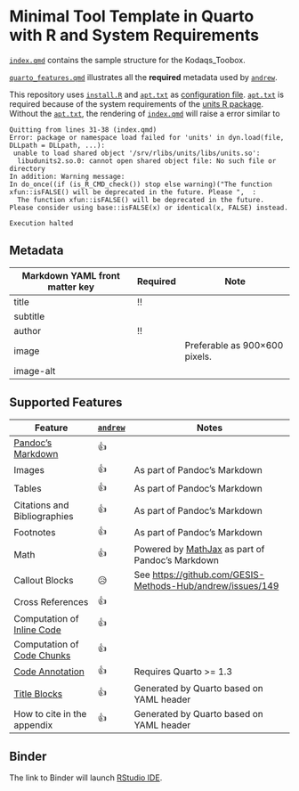 # Minimal Tool Template in Quarto with R and System Requirements

[`index.qmd`](index.qmd)  contains the sample structure for the Kodaqs_Toobox.

[`quarto_features.qmd`](quarto_features.qmd) illustrates all the **required** metadata used by [`andrew`](https://github.com/GESIS-Methods-Hub/andrew).

This repository uses [`install.R`](install.R) and [`apt.txt`](apt.txt) as [configuration file](https://mybinder.readthedocs.io/en/latest/using/config_files.html).
[`apt.txt`](apt.txt) is required because of the system requirements of the [units R package](https://cran.r-project.org/web/packages/units/index.html).
Without the [`apt.txt`](apt.txt), the rendering of [`index.qmd`](index.qmd) will raise a error similar to

```
Quitting from lines 31-38 (index.qmd) 
Error: package or namespace load failed for 'units' in dyn.load(file, DLLpath = DLLpath, ...):
 unable to load shared object '/srv/rlibs/units/libs/units.so':
  libudunits2.so.0: cannot open shared object file: No such file or directory
In addition: Warning message:
In do_once((if (is_R_CMD_check()) stop else warning)("The function xfun::isFALSE() will be deprecated in the future. Please ",  :
  The function xfun::isFALSE() will be deprecated in the future. Please consider using base::isFALSE(x) or identical(x, FALSE) instead.

Execution halted
```

## Metadata

| Markdown YAML front matter key | Required | Note |
| --- | --- | --- |
| title | ‼️ | |
| subtitle | | |
| author | ‼️ | |
| image | | Preferable as 900×600 pixels. |
| image-alt | | |

## Supported Features

| Feature | [`andrew`](https://github.com/GESIS-Methods-Hub/andrew) | Notes |
| --- | --- | --- |
| [Pandoc’s Markdown](https://pandoc.org/MANUAL.html#pandocs-markdown) | 👍 | |
| Images | 👍 | As part of Pandoc’s Markdown |
| Tables | 👍 | As part of Pandoc’s Markdown |
| Citations and Bibliographies | 👍 | As part of Pandoc’s Markdown |
| Footnotes | 👍 | As part of Pandoc’s Markdown |
| Math | 👍 | Powered by [MathJax](https://www.mathjax.org/) as part of Pandoc’s Markdown |
| Callout Blocks | 😥 | See https://github.com/GESIS-Methods-Hub/andrew/issues/149 |
| Cross References | 👍 | |
| Computation of [Inline Code](https://rmarkdown.rstudio.com/lesson-4.html) | 👍 | |
| Computation of [Code Chunks](https://rmarkdown.rstudio.com/lesson-3.html) | 👍 | |
| [Code Annotation](https://quarto.org/docs/authoring/code-annotation.html) | 👍 | Requires Quarto >= 1.3 |
| [Title Blocks](https://quarto.org/docs/authoring/title-blocks.html) | 👍 | Generated by Quarto based on YAML header |
| How to cite in the appendix | 👍 | Generated by Quarto based on YAML header |

## Binder

The link to Binder will launch [RStudio IDE](https://posit.co/products/open-source/rstudio-server/).
